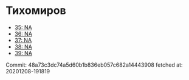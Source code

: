 # Тихомиров
- [35: NA](35.md)
- [36: NA](36.md)
- [37: NA](37.md)
- [38: NA](38.md)
- [39: NA](39.md)

Commit: 48a73c3dc74a5d60b1b836eb057c682a14443908
 fetched at: 20201208-191819
